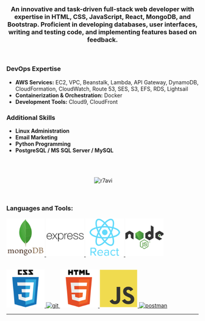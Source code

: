 <div align="center">

  <h3>An innovative and task-driven full-stack web developer with expertise in HTML, CSS, JavaScript, React, MongoDB,
    and Bootstrap. Proficient in developing databases, user interfaces, writing and testing code, and implementing
    features based on feedback.</h3>
</div></br>
<div align="left">

  <h3>DevOps Expertise</h3>

  <ul>
    <li><strong>AWS Services:</strong> EC2, VPC, Beanstalk, Lambda, API Gateway, DynamoDB, CloudFormation, CloudWatch,
      Route 53, SES, S3, EFS, RDS, Lightsail</li>
    <li><strong>Containerization & Orchestration:</strong> Docker</li>
    <li><strong>Development Tools:</strong> Cloud9, CloudFront</li>
  </ul>

  <h3>Additional Skills</h3>

  <ul>
    <li><strong>Linux Administration</strong></li>
    <li><strong>Email Marketing</strong></li>
    <li><strong>Python Programming</strong></li>
    <li><strong>PostgreSQL / MS SQL Server / MySQL</strong></li>
  </ul>
  <br />
</div>

<br />

<div align="center">
  <p>&nbsp;<img src="https://github-readme-stats.vercel.app/api?username=r7avi&show_icons=true&locale=en" alt="r7avi" />
  </p>
</div> </br>

<h3 align="left">Languages and Tools:</h3>

<a href="https://www.mongodb.com/" target="_blank" rel="noreferrer"> <img
src="https://raw.githubusercontent.com/devicons/devicon/master/icons/mongodb/mongodb-original-wordmark.svg"
alt="mongodb" width="100" height="100" /> </a> <a href="https://expressjs.com" target="_blank" rel="noreferrer"> <img
src="https://raw.githubusercontent.com/devicons/devicon/master/icons/express/express-original-wordmark.svg"
alt="express" width="100" height="100" /> </a> <a href="https://reactjs.org/" target="_blank" rel="noreferrer"> <img
src="https://raw.githubusercontent.com/devicons/devicon/master/icons/react/react-original-wordmark.svg"
alt="react" width="100" height="100" /> </a>    <a href="https://nodejs.org" target="_blank" rel="noreferrer"> <img
src="https://raw.githubusercontent.com/devicons/devicon/master/icons/nodejs/nodejs-original-wordmark.svg"
alt="nodejs" width="100" height="100" /> </a> </br></br>

<a href="https://www.w3schools.com/css/" target="_blank" rel="noreferrer"> <img
src="https://raw.githubusercontent.com/devicons/devicon/master/icons/css3/css3-original-wordmark.svg" alt="css3"
width="100" height="100" /> </a> <a href="https://git-scm.com/" target="_blank" rel="noreferrer">
<img src="https://www.vectorlogo.zone/logos/git-scm/git-scm-icon.svg" alt="git" width="100" height="100" /> </a>
<a href="https://www.w3.org/html/" target="_blank" rel="noreferrer"> <img
src="https://raw.githubusercontent.com/devicons/devicon/master/icons/html5/html5-original-wordmark.svg"
alt="html5" width="100" height="100" /> </a>      <a href="https://developer.mozilla.org/en-US/docs/Web/JavaScript" target="_blank" rel="noreferrer"> 
<img src="https://raw.githubusercontent.com/devicons/devicon/master/icons/javascript/javascript-original.svg"
alt="javascript" width="100" height="100" /> </a>     <a href="https://postman.com" target="_blank" rel="noreferrer"> <img
src="https://www.vectorlogo.zone/logos/getpostman/getpostman-icon.svg" alt="postman" width="100" height="100" /></a> 
</br>
___


